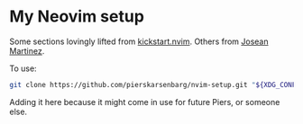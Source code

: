 # My Neovim setup

Some sections lovingly lifted from [kickstart.nvim](https://github.com/nvim-lua/kickstart.nvim). Others from [Josean Martinez](https://www.josean.com/posts/how-to-setup-neovim-2024).

To use:

```bash
git clone https://github.com/pierskarsenbarg/nvim-setup.git "${XDG_CONFIG_HOME:-$HOME/.config}"/nvim
```

Adding it here because it might come in use for future Piers, or someone else.

